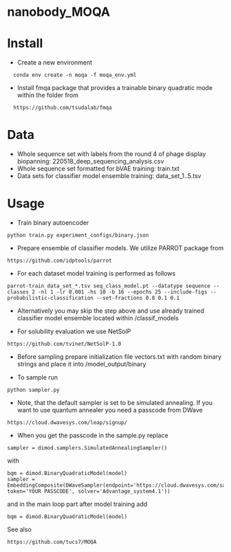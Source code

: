 # nanobody_MOQA


# Install

* Create a new environment

```
  conda env create -n moqa -f moqa_env.yml
```

* Install fmqa package that provides a trainable binary quadratic mode within the folder from

```
  https://github.com/tsudalab/fmqa
```

# Data

* Whole sequence set with labels from the round 4 of phage display biopanning: 220518_deep_sequencing_analysis.csv
* Whole sequence set formatted for bVAE training: train.txt
* Data sets for classifier model ensemble training: data_set_1..5.tsv


# Usage

* Train binary autoencoder

```
python train.py experiment_configs/binary.json
```

* Prepare ensemble of classifier models. We utilize PARROT package from

```
https://github.com/idptools/parrot
```

* For each dataset model training is performed as follows

```
parrot-train data_set_*.tsv seq_class_model.pt --datatype sequence --classes 2 -nl 1 -lr 0.001 -hs 10 -b 16 --epochs 25 --include-figs --probabilistic-classification --set-fractions 0.8 0.1 0.1
```

* Alternatively you may skip the step above and use already trained classifier model ensemble located within /classif_models

* For solubility evaluation we use NetSolP

```
https://github.com/tvinet/NetSolP-1.0
```  

* Before sampling prepare initialization file vectors.txt with random binary strings and place it into /model_output/binary

* To sample run

```
python sampler.py
```

* Note, that the default sampler is set to be simulated annealing. If you want to use quantum annealer you need a passcode from DWave

```
https://cloud.dwavesys.com/leap/signup/
```

* When you get the passcode in the sample.py replace

```
sampler = dimod.samplers.SimulatedAnnealingSampler()
```

with 

```
bqm = dimod.BinaryQuadraticModel(model)
sampler = EmbeddingComposite(DWaveSampler(endpoint='https://cloud.dwavesys.com/sapi', token='YOUR PASSCODE', solver='Advantage_system4.1'))
```

and in the main loop part after model training add

```
bqm = dimod.BinaryQuadraticModel(model)
```

See also

```
https://github.com/tucs7/MOQA
```
